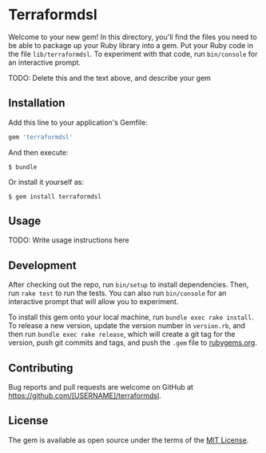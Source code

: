 # Terraformdsl

Welcome to your new gem! In this directory, you'll find the files you need to be able to package up your Ruby library into a gem. Put your Ruby code in the file `lib/terraformdsl`. To experiment with that code, run `bin/console` for an interactive prompt.

TODO: Delete this and the text above, and describe your gem

## Installation

Add this line to your application's Gemfile:

```ruby
gem 'terraformdsl'
```

And then execute:

    $ bundle

Or install it yourself as:

    $ gem install terraformdsl

## Usage

TODO: Write usage instructions here

## Development

After checking out the repo, run `bin/setup` to install dependencies. Then, run `rake test` to run the tests. You can also run `bin/console` for an interactive prompt that will allow you to experiment.

To install this gem onto your local machine, run `bundle exec rake install`. To release a new version, update the version number in `version.rb`, and then run `bundle exec rake release`, which will create a git tag for the version, push git commits and tags, and push the `.gem` file to [rubygems.org](https://rubygems.org).

## Contributing

Bug reports and pull requests are welcome on GitHub at https://github.com/[USERNAME]/terraformdsl.

## License

The gem is available as open source under the terms of the [MIT License](https://opensource.org/licenses/MIT).

